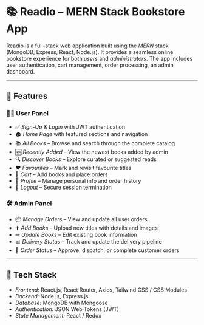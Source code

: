 # 📚 Readio – MERN Stack Bookstore App

Readio is a full-stack web application built using the *MERN* stack (MongoDB, Express, React, Node.js). 
It provides a seamless online bookstore experience for both *users* and *administrators*.
The app includes user authentication, cart management, order processing, an  admin dashboard.

---

## 🚀 Features

### 🧑‍💻 User Panel

- ✅ *Sign-Up & Login* with JWT authentication
- 🏠 *Home Page* with featured sections and navigation
- 📚 *All Books* – Browse and search through the complete catalog
- 🆕 *Recently Added* – View the newest books added by admin
- 🔍 *Discover Books* – Explore curated or suggested reads
- ❤ *Favourites* – Mark and revisit favourite titles
- 🛒 *Cart* – Add books and place orders
- 👤 *Profile* – Manage personal info and order history
- 🚪 *Logout* – Secure session termination

### 🛠 Admin Panel

- 📦 *Manage Orders* – View and update all user orders
- ➕ *Add Books* – Upload new titles with details and images
- ✏ *Update Books* – Edit existing book information
- 📊 *Delivery Status* – Track and update the delivery pipeline
- 🔁 *Order Status* – Approve, dispatch, or complete customer orders

---

## 🧰 Tech Stack

- *Frontend:* React.js, React Router, Axios, Tailwind CSS / CSS Modules
- *Backend:* Node.js, Express.js
- *Database:* MongoDB with Mongoose
- *Authentication:* JSON Web Tokens (JWT)
- *State Management:* React  / Redux 



